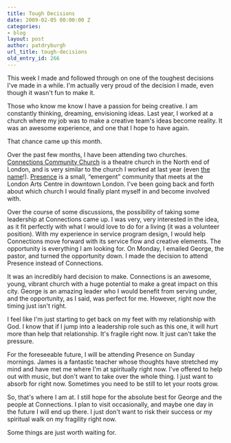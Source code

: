 ```yaml
---
title: Tough Decisions
date: 2009-02-05 00:00:00 Z
categories:
- blog
layout: post
author: patdryburgh
url_title: tough-decisions
old_entry_id: 266
---
```


This week I made and followed through on one of the toughest decisions I've made in a while. I'm actually very proud of the decision I made, even though it wasn't fun to make it.

Those who know me know I have a passion for being creative. I am constantly thinking, dreaming, envisioning ideas. Last year, I worked at a church where my job was to make a creative team's ideas become reality. It was an awesome experience, and one that I hope to have again.

That chance came up this month.

Over the past few months, I have been attending two churches. <a href="http://connectionschurch.ca/">Connections Community Church</a> is a theatre church in the North end of London, and is very similar to the church I worked at last year (even <a href="http://connexuscommunity.com/">the name</a>!). <a href="http://presencelondon.com/">Presence</a> is a small, “emergent” community that meets at the London Arts Centre in downtown London. I've been going back and forth about which church I would finally plant myself in and become involved with.

Over the course of some discussions, the possibility of taking some leadership at Connections came up. I was very, very interested in the idea, as it fit perfectly with what I would love to do for a living (it was a volunteer position). With my experience in service program design, I would help Connections move forward with its service flow and creative elements. The opportunity is everything I am looking for. 
On Monday, I emailed George, the pastor, and turned the opportunity down. I made the decision to attend Presence instead of Connections.

It was an incredibly hard decision to make. Connections is an awesome, young, vibrant church with a huge potential to make a great impact on this city. George is an amazing leader who I would benefit from serving under, and the opportunity, as I said, was perfect for me. However, right now the timing just isn't right.

I feel like I'm just starting to get back on my feet with my relationship with God. I know that if I jump into a leadership role such as this one, it will hurt more than help that relationship. It's fragile right now. It just can't take the pressure.

For the foreseeable future, I will be attending Presence on Sunday mornings. James is a fantastic teacher whose thoughts have stretched my mind and have met me where I'm at spiritually right now. I've offered to help out with music, but don't want to take over the whole thing. I just want to absorb for right now. Sometimes you need to be still to let your roots grow.

So, that's where I am at. I still hope for the absolute best for George and the people at Connections. I plan to visit occasionally, and maybe one day in the future I will end up there. I just don't want to risk their success or my spiritual walk on my fragility right now.

Some things are just worth waiting for.